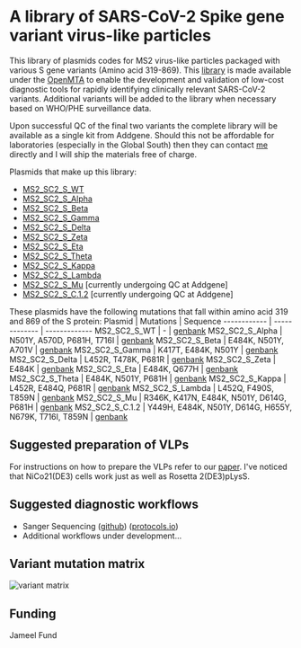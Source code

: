 # A library of SARS-CoV-2 Spike gene variant virus-like particles

This library of plasmids codes for MS2 virus-like particles packaged with various S gene variants (Amino acid 319-869). This [library](https://www.addgene.org/browse/article/28220218/) is made available under the [OpenMTA](https://www.addgene.org/agreement/8/) to enable the development and validation of low-cost diagnostic tools for rapidly identifying clinically relevant SARS-CoV-2 variants. Additional variants will be added to the library when necessary based on WHO/PHE surveillance data.

Upon successful QC of the final two variants the complete library will be available as a single kit from Addgene. Should this not be affordable for laboratories (especially in the Global South) then they can contact [me](mailto:m.crone@imperial.ac.uk) directly and I will ship the materials free of charge.

Plasmids that make up this library:
* [MS2_SC2_S_WT](https://www.addgene.org/175044/)
* [MS2_SC2_S_Alpha](https://www.addgene.org/175045/)
* [MS2_SC2_S_Beta](https://www.addgene.org/175046/)
* [MS2_SC2_S_Gamma](https://www.addgene.org/175047/)
* [MS2_SC2_S_Delta](https://www.addgene.org/175950/)
* [MS2_SC2_S_Zeta](https://www.addgene.org/175952/)
* [MS2_SC2_S_Eta](https://www.addgene.org/175954/)
* [MS2_SC2_S_Theta](https://www.addgene.org/175951/)
* [MS2_SC2_S_Kappa](https://www.addgene.org/175953/)
* [MS2_SC2_S_Lambda](https://www.addgene.org/175048/)
* [MS2_SC2_S_Mu](https://www.addgene.org/177366/) [currently undergoing QC at Addgene]
* [MS2_SC2_S_C.1.2](https://www.addgene.org/177367/) [currently undergoing QC at Addgene]

These plasmids have the following mutations that fall within amino acid 319 and 869 of the S protein:
Plasmid | Mutations | Sequence
------------ | ------------- | -------------
MS2_SC2_S_WT | - | [genbank](https://github.com/mcrone/variant_library/blob/master/genbank/ms2_sc2_s_wt.gb)
MS2_SC2_S_Alpha | N501Y, A570D, P681H, T716I | [genbank](https://github.com/mcrone/variant_library/blob/master/genbank/ms2_sc2_s_alpha.gb)
MS2_SC2_S_Beta | E484K, N501Y, A701V | [genbank](https://github.com/mcrone/variant_library/blob/master/genbank/ms2_sc2_s_beta.gb)
MS2_SC2_S_Gamma | K417T, E484K, N501Y | [genbank](https://github.com/mcrone/variant_library/blob/master/genbank/ms2_sc2_s_gamma.gb)
MS2_SC2_S_Delta | L452R, T478K, P681R | [genbank](https://github.com/mcrone/variant_library/blob/master/genbank/ms2_sc2_s_delta.gb)
MS2_SC2_S_Zeta | E484K | [genbank](https://github.com/mcrone/variant_library/blob/master/genbank/ms2_sc2_s_zeta.gb)
MS2_SC2_S_Eta | E484K, Q677H | [genbank](https://github.com/mcrone/variant_library/blob/master/genbank/ms2_sc2_s_eta.gb)
MS2_SC2_S_Theta | E484K, N501Y, P681H | [genbank](https://github.com/mcrone/variant_library/blob/master/genbank/ms2_sc2_s_theta.gb)
MS2_SC2_S_Kappa | L452R, E484Q, P681R | [genbank](https://github.com/mcrone/variant_library/blob/master/genbank/ms2_sc2_s_kappa.gb)
MS2_SC2_S_Lambda | L452Q, F490S, T859N | [genbank](https://github.com/mcrone/variant_library/blob/master/genbank/ms2_sc2_s_lambda.gb)
MS2_SC2_S_Mu | R346K, K417N, E484K, N501Y, D614G, P681H | [genbank](https://github.com/mcrone/variant_library/blob/master/genbank/ms2_sc2_s_mu.gb)
MS2_SC2_S_C.1.2 | Y449H, E484K, N501Y, D614G, H655Y, N679K, T716I, T859N | [genbank](https://github.com/mcrone/variant_library/blob/master/genbank/ms2_sc2_s_c1-2.gb)

## Suggested preparation of VLPs
For instructions on how to prepare the VLPs refer to our [paper](https://www.nature.com/articles/s41467-020-18130-3). I've noticed that NiCo21(DE3) cells work just as well as Rosetta 2(DE3)pLysS.


## Suggested diagnostic workflows
* Sanger Sequencing ([github](https://github.com/kblin/covid-spike-classification)) ([protocols.io](https://www.protocols.io/view/sanger-sequencing-of-a-part-of-the-sars-cov-2-spik-bsbdnai6))
* Additional workflows under development...


## Variant mutation matrix

![variant matrix](https://github.com/mcrone/variant_library/blob/master/variant_matrix/who_variants.svg)

## Funding

Jameel Fund



